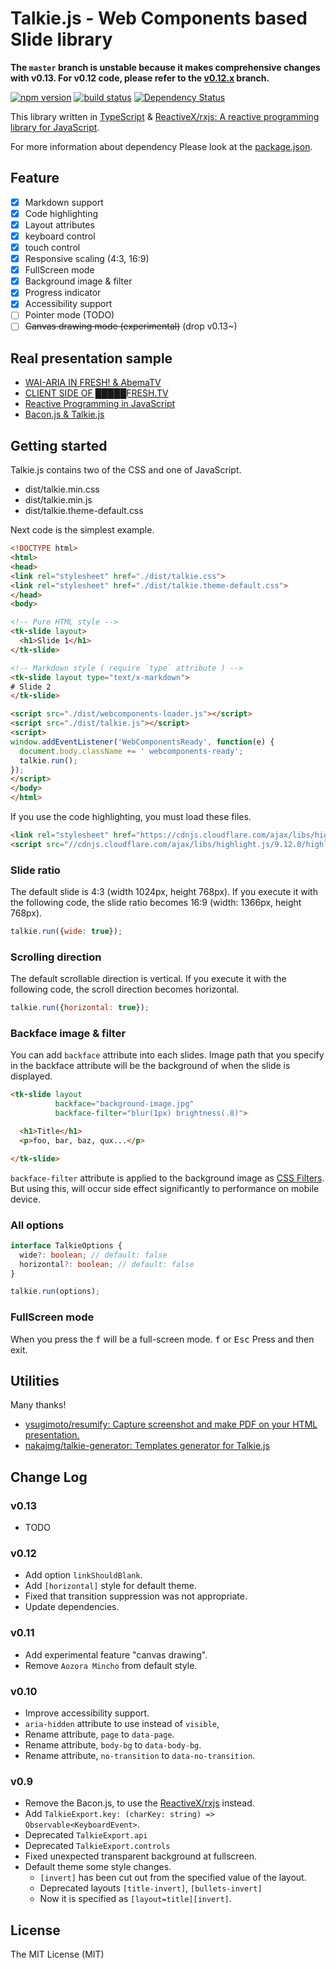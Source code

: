 Talkie.js - Web Components based Slide library
====================

**The `master` branch is unstable because it makes comprehensive changes with v0.13. For v0.12 code, please refer to the [v0.12.x](https://github.com/ahomu/Talkie/tree/v0.12.x) branch.**

[![npm version][npm-image]][npm-url] [![build status][circle-image]][circle-url] [![Dependency Status][deps-image]][deps-url]

This library written in [TypeScript](https://github.com/Microsoft/TypeScript) & [ReactiveX/rxjs: A reactive programming library for JavaScript](https://github.com/ReactiveX/RxJS).

For more information about dependency Please look at the [package.json](package.json).

## Feature

- [x] Markdown support
- [x] Code highlighting
- [x] Layout attributes
- [x] keyboard control
- [x] touch control
- [x] Responsive scaling (4:3, 16:9)
- [x] FullScreen mode
- [x] Background image & filter
- [x] Progress indicator
- [x] Accessibility support
- [ ] Pointer mode (TODO)
- [ ] ~~Canvas drawing mode (experimental)~~ (drop v0.13~)

## Real presentation sample

- [WAI-ARIA IN FRESH! & AbemaTV](http://s.aho.mu/160809-a11y_informal_study/)
- [CLIENT SIDE OF █████FRESH.TV](http://s.aho.mu/160405-node_school/)
- [Reactive Programming in JavaScript](http://ahomu.github.io/s/150221-frontrend_conference/index.html)
- [Bacon.js & Talkie.js](http://ahomu.github.io/s/150217-lt/index.html)

## Getting started

Talkie.js contains two of the CSS and one of JavaScript.

- dist/talkie.min.css
- dist/talkie.min.js
- dist/talkie.theme-default.css

Next code is the simplest example.

```html
<!DOCTYPE html>
<html>
<head>
<link rel="stylesheet" href="./dist/talkie.css">
<link rel="stylesheet" href="./dist/talkie.theme-default.css">
</head>
<body>

<!-- Pure HTML style -->
<tk-slide layout>
  <h1>Slide 1</h1>
</tk-slide>

<!-- Markdown style ( require `type` attribute ) -->
<tk-slide layout type="text/x-markdown">
# Slide 2
</tk-slide>

<script src="./dist/webcomponents-loader.js"></script>
<script src="./dist/talkie.js"></script>
<script>
window.addEventListener('WebComponentsReady', function(e) {
  document.body.className += ' webcomponents-ready';
  talkie.run();
});
</script>
</body>
</html>
```

If you use the code highlighting, you must load these files.

```html
<link rel="stylesheet" href="https://cdnjs.cloudflare.com/ajax/libs/highlight.js/9.12.0/styles/monokai-sublime.min.css">
<script src="//cdnjs.cloudflare.com/ajax/libs/highlight.js/9.12.0/highlight.min.js"></script>
```

### Slide ratio

The default slide is 4:3 (width 1024px, height 768px). If you execute it with the following code, the slide ratio becomes 16:9 (width: 1366px, height 768px).

```javascript
talkie.run({wide: true});
```

### Scrolling direction

The default scrollable direction is vertical. If you execute it with the following code, the scroll direction becomes horizontal.

```javascript
talkie.run({horizontal: true});
```

### Backface image & filter

You can add `backface` attribute into each slides. Image path that you specify in the backface attribute will be the background of when the slide is displayed.

```html
<tk-slide layout
          backface="background-image.jpg"
          backface-filter="blur(1px) brightness(.8)">

  <h1>Title</h1>
  <p>foo, bar, baz, qux...</p>

</tk-slide>
```

`backface-filter` attribute is applied to the background image as [CSS Filters](http://css-tricks.com/almanac/properties/f/filter/). But using this, will occur side effect significantly to performance on mobile device.

### All options

```typescript
interface TalkieOptions {
  wide?: boolean; // default: false
  horizontal?: boolean; // default: false
}

talkie.run(options);
```

### FullScreen mode

When you press the <kbd>f</kbd> will be a full-screen mode. <kbd>f</kbd> or <kbd>Esc</kbd> Press and then exit.

## Utilities

Many thanks!

- [ysugimoto/resumify: Capture screenshot and make PDF on your HTML presentation.](https://github.com/ysugimoto/resumify)
- [nakajmg/talkie-generator: Templates generator for Talkie.js](https://github.com/nakajmg/talkie-generator)

## Change Log

### v0.13

- TODO

### v0.12

- Add option `linkShouldBlank`.
- Add `[horizontal]` style for default theme.
- Fixed that transition suppression was not appropriate.
- Update dependencies.

### v0.11

- Add experimental feature "canvas drawing". 
- Remove `Aozora Mincho` from default style.

### v0.10

- Improve accessibility support.
- `aria-hidden` attribute to use instead of `visible`,
- Rename attribute, `page` to `data-page`.
- Rename attribute, `body-bg` to `data-body-bg`.
- Rename attribute, `no-transition` to `data-no-transition`.

### v0.9

- Remove the Bacon.js, to use the [ReactiveX/rxjs](https://github.com/ReactiveX/RxJS) instead.
- Add `TalkieExport.key: (charKey: string) => Observable<KeyboardEvent>`. 
- Deprecated `TalkieExport.api`
- Deprecated `TalkieExport.controls`
- Fixed unexpected transparent background at fullscreen.
- Default theme some style changes.
  - `[invert]` has been cut out from the specified value of the layout.
  - Deprecated layouts `[title-invert]`, `[bullets-invert]`
  - Now it is specified as `[layout=title][invert]`.

## License

The MIT License (MIT)

[npm-image]: https://img.shields.io/npm/v/talkiejs.svg
[npm-url]: https://npmjs.org/package/talkiejs
[circle-image]: https://circleci.com/gh/ahomu/Talkie.svg?style=shield&circle-token=7ca8d50c44a6b81ca60ca327dc67e382a46a4829
[circle-url]: https://circleci.com/gh/ahomu/Talkie
[deps-image]: https://david-dm.org/ahomu/Talkie.svg
[deps-url]: https://david-dm.org/ahomu/Talkie
